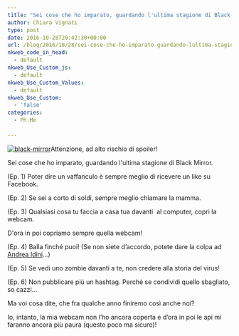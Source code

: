 ```yaml
---
title: "Sei cose che ho imparato, guardando l'ultima stagione di Black Mirror."
author: Chiara Vignati
type: post
date: 2016-10-28T20:42:30+00:00
url: /blog/2016/10/28/sei-cose-che-ho-imparato-guardando-lultima-stagione-di-black-mirror/
nkweb_code_in_head:
  - default
nkweb_Use_Custom_js:
  - default
nkweb_Use_Custom_Values:
  - default
nkweb_Use_Custom:
  - 'false'
categories:
  - Ph.Me

---
```

<a href="/wp-content/uploads/2016/10/black-mirror.jpg" rel="lightbox[2510]"><img class="size-medium wp-image-2512 alignleft" src="/wp-content/uploads/2016/10/black-mirror-300x169.jpg" alt="black-mirror" width="300" height="169" srcset="http://www.phme.it/wp-content/uploads/2016/10/black-mirror-300x169.jpg 300w, http://www.phme.it/wp-content/uploads/2016/10/black-mirror.jpg 640w" sizes="(max-width: 300px) 100vw, 300px" /></a>Attenzione, ad alto rischio di spoiler!<!--more-->

Sei cose che ho imparato, guardando l'ultima stagione di Black Mirror.

(Ep. 1) Poter dire un vaffanculo è sempre meglio di ricevere un like su Facebook.

(Ep. 2) Se sei a corto di soldi, sempre meglio chiamare la mamma.

(Ep. 3) Qualsiasi cosa tu faccia a casa tua davanti  al computer, copri la webcam.

D'ora in poi copriamo sempre quella webcam!

(Ep. 4) Balla finché puoi! (Se non siete d’accordo, potete dare la colpa ad [Andrea Idini][1]...)

(Ep. 5) Se vedi uno zombie davanti a te, non credere alla storia del virus!

(Ep. 6) Non pubblicare più un hashtag. Perché se condividi quello sbagliato, so cazzi...

Ma voi cosa dite, che fra qualche anno finiremo così anche noi?

Io, intanto, la mia webcam non l’ho ancora coperta e d’ora in poi le api mi faranno ancora più paura (questo poco ma sicuro)!

 [1]: http://www.phme.it/blog/2016/10/24/le-graduatorie-delle-universita/